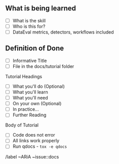 <!--
Documentation Tutorial Issue Template

This template is to be used when a new feature has been completed. \
All code that will be released should be apart of a tutorial in the docs/tutorial folder.
All new features should have at least a tutorial, concept page, and reference page. How-tos are optional.


Tutorials should be used to **teach** a user a new skill.
Multiple features can be covered by a tutorial.

Currently we have the following tutorials:
- Data Cleaning
- Assessing Data Manifold
- Identifying Bias
- Monitoring
- Assessing Performance with Dataset

Please look through the tutorials and determine if your feature fits within an already existing tutorial or if a new tutorial is needed.

-->

## What is being learned

- [ ] What is the skill <!-- Note: Tutorials are not for explaining specific functions (code) - Explaining functions (code) is the docstring -->
- [ ] Who is this for?
- [ ] DataEval metrics, detectors, workflows included

## Definition of Done

- [ ] Informative Title <!-- user should have a good idea of what they are going to do in the tutorial from the title -->
- [ ] File in the docs/tutorial folder

Tutorial Headings
- [ ] What you'll do (Optional)
- [ ] What you'll learn
- [ ] What you'll need
- [ ] On your own (Optional)
- [ ] In practice... <!-- The fine print that you avoided can go in this section.  -->
- [ ] Further Reading <!-- Link to explanations or external documents -->

Body of Tutorial
- [ ] Code does not error
- [ ] All links work properly
- [ ] Run qdocs - `tox -e qdocs` <!-- has been run in terminal before pushing to gitlab -->

/label ~ARiA ~issue::docs